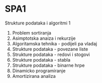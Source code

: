 # SPA1
Strukture podataka i algoritmi 1
1. Problem sortiranja
2. Asimptotska anaiza i rekurzije
3. Algoritamska tehnika - podijeli pa vladaj
4. Strukture podataka - povezane liste
5. Strukture podataka - redovi i stogovi
6. Strukture podataka - stabla
7. Strukture podataka - binarne hrpe
8. Dinamicko programiranje
9. Amortizirana analiza
